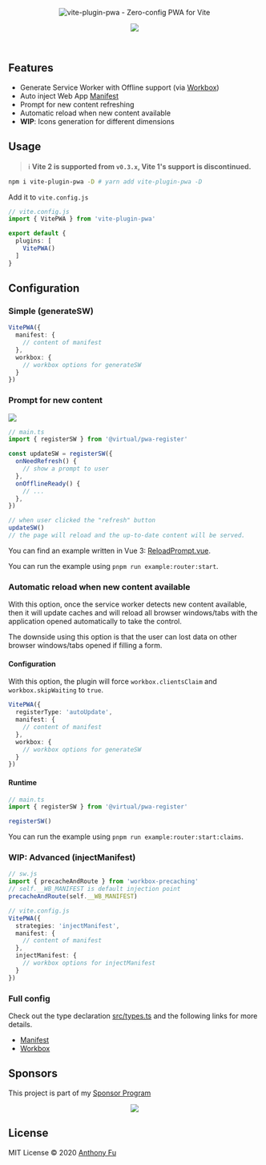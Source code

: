 <p align='center'>
<img src='https://repository-images.githubusercontent.com/290129345/d4bfc300-1866-11eb-8602-e672c9dd0e7d' alt="vite-plugin-pwa - Zero-config PWA for Vite">
</p>

<p align='center'>
<a href='https://www.npmjs.com/package/vite-plugin-pwa'>
<img src='https://img.shields.io/npm/v/vite-plugin-pwa?color=33A6B8&label='>
</a>
</p>

<br>

## Features

- Generate Service Worker with Offline support (via [Workbox](https://developers.google.com/web/tools/workbox))
- Auto inject Web App [Manifest](https://developer.mozilla.org/en-US/docs/Web/Manifest)
- Prompt for new content refreshing 
- Automatic reload when new content available 
- **WIP**: Icons generation for different dimensions

## Usage

> ℹ️ **Vite 2 is supported from `v0.3.x`, Vite 1's support is discontinued.**

```bash
npm i vite-plugin-pwa -D # yarn add vite-plugin-pwa -D
```

Add it to `vite.config.js`

```ts
// vite.config.js
import { VitePWA } from 'vite-plugin-pwa'

export default {
  plugins: [
    VitePWA()
  ]
}
```

## Configuration

### Simple (generateSW)

```ts
VitePWA({
  manifest: {
    // content of manifest
  },
  workbox: {
    // workbox options for generateSW
  }
})
```

### Prompt for new content 

![](https://user-images.githubusercontent.com/11247099/110332062-d726fa80-805a-11eb-92f4-771499241350.png)

```ts
// main.ts
import { registerSW } from '@virtual/pwa-register'

const updateSW = registerSW({
  onNeedRefresh() {
    // show a prompt to user
  },
  onOfflineReady() {
    // ...
  },
})
```

```ts
// when user clicked the "refresh" button
updateSW()
// the page will reload and the up-to-date content will be served.
```

You can find an example written in Vue 3: [ReloadPrompt.vue](./example/src/ReloadPrompt.vue).

You can run the example using `pnpm run example:router:start`.

### Automatic reload when new content available

With this option, once the service worker detects new content available, then it will update caches and 
will reload all browser windows/tabs with the application opened automatically to take the control.

The downside using this option is that the user can lost data on other browser windows/tabs opened if filling a form.

#### Configuration

With this option, the plugin will force `workbox.clientsClaim` and `workbox.skipWaiting` to `true`.

```ts
VitePWA({
  registerType: 'autoUpdate',  
  manifest: {
    // content of manifest
  },
  workbox: {
    // workbox options for generateSW
  }
})
```

#### Runtime

```ts
// main.ts
import { registerSW } from '@virtual/pwa-register'

registerSW()
```

You can run the example using `pnpm run example:router:start:claims`.

### **WIP**: Advanced (injectManifest)

```js
// sw.js
import { precacheAndRoute } from 'workbox-precaching'
// self.__WB_MANIFEST is default injection point
precacheAndRoute(self.__WB_MANIFEST)
```

```ts
// vite.config.js
VitePWA({
  strategies: 'injectManifest',
  manifest: {
    // content of manifest
  },
  injectManifest: {
    // workbox options for injectManifest
  }
})
```

### Full config

Check out the type declaration [src/types.ts](./src/types.ts) and the following links for more details.

- [Manifest](https://developer.mozilla.org/en-US/docs/Web/Manifest)
- [Workbox](https://developers.google.com/web/tools/workbox)

## Sponsors

This project is part of my <a href='https://github.com/antfu-sponsors'>Sponsor Program</a>

<p align="center">
  <a href="https://cdn.jsdelivr.net/gh/antfu/static/sponsors.svg">
    <img src='https://cdn.jsdelivr.net/gh/antfu/static/sponsors.svg'/>
  </a>
</p>

## License

MIT License © 2020 [Anthony Fu](https://github.com/antfu)

